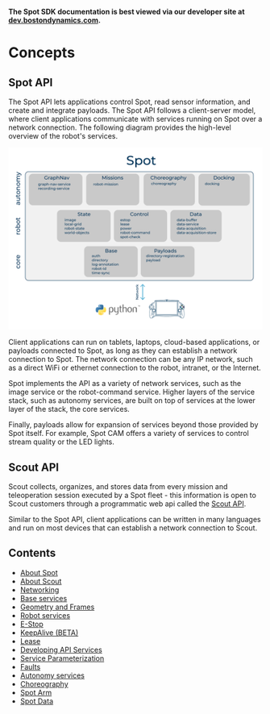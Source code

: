 <!--
Copyright (c) 2023 Boston Dynamics, Inc.  All rights reserved.

Downloading, reproducing, distributing or otherwise using the SDK Software
is subject to the terms and conditions of the Boston Dynamics Software
Development Kit License (20191101-BDSDK-SL).
-->

<p class="github-only">
<b>The Spot SDK documentation is best viewed via our developer site at <a href="https://dev.bostondynamics.com">dev.bostondynamics.com</a>. </b>
</p>

# Concepts

## Spot API

The Spot API lets applications control Spot, read sensor information, and create and integrate payloads. The Spot API follows a client-server model, where client applications communicate with services running on Spot over a network connection. The following diagram provides the high-level overview of the robot's services.

![API Diagram](api_top_level.png)

Client applications can run on tablets, laptops, cloud-based applications, or payloads connected to Spot, as long as they can establish a network connection to Spot. The network connection can be any IP network, such as a direct WiFi or ethernet connection to the robot, intranet, or the Internet.

Spot implements the API as a variety of network services, such as the image service or the robot-command service. Higher layers of the service stack, such as autonomy services, are built on top of services at the lower layer of the stack, the core services.

Finally, payloads allow for expansion of services beyond those provided by Spot itself. For example, Spot CAM offers a variety of services to control stream quality or the LED lights.

## Scout API

Scout collects, organizes, and stores data from every mission and teleoperation session executed by a Spot fleet - this information is open to Scout customers through a programmatic web api called the [Scout API](about_scout.md).

Similar to the Spot API, client applications can be written in many languages and run on most devices that can establish a network connection to Scout.

## Contents

- [About Spot](about_spot.md)
- [About Scout](about_scout.md)
- [Networking](networking.md)
- [Base services](base_services.md)
- [Geometry and Frames](geometry_and_frames.md)
- [Robot services](robot_services.md)
- [E-Stop](estop_service.md)
- [KeepAlive (BETA)](keepalive_service.md)
- [Lease](lease_service.md)
- [Developing API Services](developing_api_services.md)
- [Service Parameterization](service_customization.md)
- [Faults](faults.md)
- [Autonomy services](autonomy/README.md)
- [Choreography](choreography/README.md)
- [Spot Arm](arm/README.md)
- [Spot Data](data.md)
